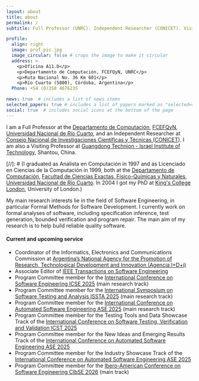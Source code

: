 ```yaml
---
layout: about
title: about
permalink: /
subtitle: Full Professor (UNRC). Independent Researcher (CONICET). Visiting Professor (GTIIT).

profile:
  align: right
  image: prof_pic.jpg
  image_circular: false # crops the image to make it circular
  address: >
    <p>Oficina A11.D</p>
    <p>Departamento de Computación, FCEFQyN, UNRC</p>
    <p>Ruta Nacional No. 36 Km 601</p>
    <p>Río Cuarto (5800), Córdoba, Argentina</p>
  Phone: +54 (0)358 4676235

news: true  # includes a list of news items
selected_papers: true # includes a list of papers marked as "selected={true}"
social: true  # includes social icons at the bottom of the page
---
```


I am a Full Professor at the [Departamento de Computación](https://dc.exa.unrc.edu.ar/), [FCEFQyN](https://www.exa.unrc.edu.ar), [Universidad Nacional de Río Cuarto](https://www.unrc.edu.ar), and an Independent Researcher at [Consejo Nacional de Investigaciones Científicas y Técnicas (CONICET)](https://conicet.gov.ar). I am also a Visiting Professor at [Guangdong Technion - Israel Institute of Technology](https://www.gtiit.edu.cn), Shantou, China.

[//]: # (I graduated as Analista en Computación in 1997 and as Licenciado en Ciencias de la Computación in 1999, both at the [Departamento de Computación](https://dc.exa.unrc.edu.ar), [Facultad de Ciencias Exactas, Físico-Químicas y Naturales](https://www.exa.unrc.edu.ar), [Universidad Nacional de Río Cuarto](https://www.unrc.edu.ar). In 2004 I got my PhD at [King's College London](https://www.kcl.ac.uk), University of London.)

My main research interests lie in the field of Software Engineering, in particular Formal Methods for Software Development. I currently work on formal analyses of software, including specification inference, test generation, bounded verification and program repair. The main aim of my research is to help build reliable quality software.

#### Current and upcoming service

* Coordinator of the Informatics, Electronics and Communications Commission at [Argentina’s National Agency for the Promotion of Research, Technological Development and Innovation (Agencia I+D+i)](https://www.argentina.gob.ar/ciencia/agencia)
* Associate Editor of [IEEE Transactions on Software Engineering](https://www.computer.org/csdl/journal/ts) 
* Program Committee member for the [International Conference on Software Engineering ICSE 2025](https://conf.researchr.org/home/icse-2025) (main research track)
* Program Committee member for the [International Symposium on Software Testing and Analysis ISSTA 2025](https://conf.researchr.org/home/issta-2025) (main research track)
* Program Committee member for the [International Conference on Automated Software Engineering ASE 2025](https://conf.researchr.org/home/ase-2025) (main research track)
* Program Committee member for the Testing Tools and Data Showcase Track of the [International Conference on Software Testing, Verification and Validation ICST 2025](https://conf.researchr.org/home/icst-2025)
* Program Committee member for the New Ideas and Emerging Results Track of the [International Conference on Automated Software Engineering ASE 2025](https://conf.researchr.org/home/ase-2025) 
* Program Committee member for the Industry Showcase Track of the [International Conference on Automated Software Engineering ASE 2025](https://conf.researchr.org/home/ase-2025) 
* Program Committee member for the [Ibero-American Conference on Software Engineering CIbSE 2026](https://conf.researchr.org/home/cibse-2026) (main track)

